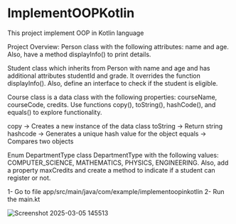 # ImplementOOPKotlin

This project implement OOP in Kotlin language 

Project Overview:
Person class with the following attributes: name and age. Also, have a method displayInfo() to print details.

Student class which inherits from Person with name and age and has additional attributes studentId and grade. It overrides the function displayInfo(). Also, define an interface to check if the student is eligible.

Course class is a data class with the following properties: courseName, courseCode, credits. Use functions copy(), toString(), hashCode(), and equals() to explore functionality.

copy -> Creates a new instance of the data class 
toString -> Return string 
hashcode -> Generates a unique hash value for the object
equals -> Compares two objects

Enum DepartmentType class DepartmentType with the following values: COMPUTER_SCIENCE, MATHEMATICS, PHYSICS, ENGINEERING. Also, add a property maxCredits and create a method to indicate if a student can register or not.

1- Go to file app/src/main/java/com/example/implementoopinkotlin
2- Run the main.kt


![Screenshot 2025-03-05 145513](https://github.com/user-attachments/assets/32869821-77f7-4d13-97f9-115aaddb4236)
